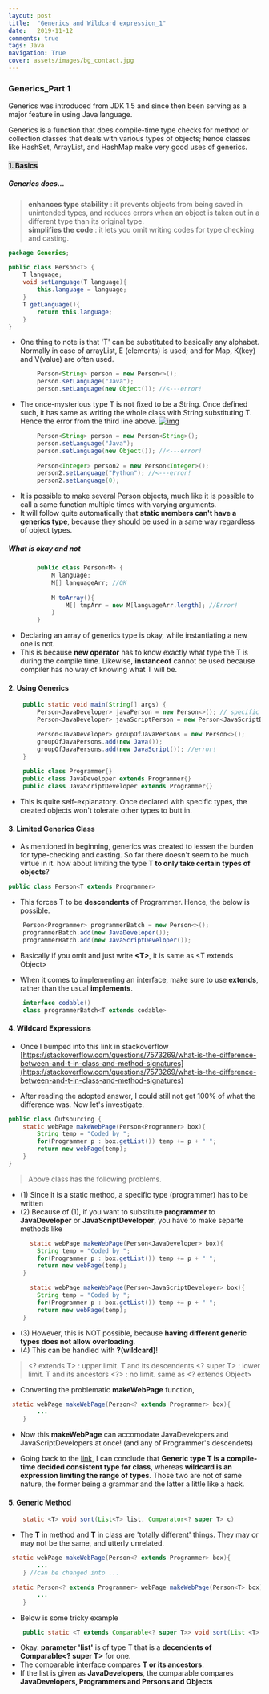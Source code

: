 ```yaml
---
layout: post
title:  "Generics and Wildcard expression_1"
date:   2019-11-12
comments: true
tags: Java
navigation: True
cover: assets/images/bg_contact.jpg
---
```

### Generics_Part 1

Generics was introduced from JDK 1.5 and since then been serving as a major feature in using Java language. 

Generics is a function that does compile-time type checks for method or collection classes that deals with various types of objects; hence classes like HashSet, ArrayList, and HashMap make very good uses of generics. 
#### <span style="background-color: #DCDCDC">1. Basics </span>
##### Generics does...
> **enhances type stability** : it prevents objects from being saved in unintended types, and reduces errors when an object is taken out in a different type than its original type. <br>
> **simplifies the code** : it lets you omit writing codes for type checking and casting. 

```java
package Generics;

public class Person<T> {
    T language;
    void setLanguage(T language){
        this.language = language;
    }
    T getLanguage(){
        return this.language;
    }
}
```

- One thing to note is that 'T' can be substituted to basically any alphabet. Normally in case of arrayList, E (elements) is used; and for Map, K(key) and V(value) are often used. 

```java
        Person<String> person = new Person<>();
        person.setLanguage("Java");
        person.setLanguage(new Object()); //<---error!
```

- The once-mysterious type T is not fixed to be a String. Once defined such, it has same as writing the whole class with String substituting T. Hence the error from the third line above. 
[![img]('')]('')


```java
        Person<String> person = new Person<String>();
        person.setLanguage("Java");
        person.setLanguage(new Object()); //<---error!
        
        Person<Integer> person2 = new Person<Integer>();
        person2.setLanguage("Python"); //<---error!
        person2.setLanguage(0);
```
- It is possible to make several Person objects, much like it is possible to call a same function multiple times with varying arguments. 
- It will follow quite automatically that **static members can't have a generics type**, because they should be used in a same way regardless of object types. 


##### What is okay and not
```java
        public class Person<M> {
            M language;
            M[] languageArr; //OK
            
            M toArray(){
                M[] tmpArr = new M[languageArr.length]; //Error!
            }
        }
```
- Declaring an array of generics type is okay, while instantiating a new one is not. 
- This is because **new operator** has to know exactly what type the T is during the compile time. Likewise, **instanceof** cannot be used because compiler has no way of knowing what T will be. 

#### 2. Using Generics

```java
    public static void main(String[] args) {
        Person<JavaDeveloper> javaPerson = new Person<>(); // specific type of T can be ommited from JDK 1.7
        Person<JavaDeveloper> javaScriptPerson = new Person<JavaScriptDeveloper>(); //error

        Person<JavaDeveloper> groupOfJavaPersons = new Person<>();
        groupOfJavaPersons.add(new Java());
        groupOfJavaPersons.add(new JavaScript()); //error!
    }
    
    public class Programmer{}
    public class JavaDeveloper extends Programmer{}
    public class JavaScriptDeveloper extends Programmer{}
```
- This is quite self-explanatory. Once declared with specific types, the created objects won't tolerate other types to butt in.

#### 3. Limited Generics Class

- As mentioned in beginning, generics was created to lessen the burden for type-checking and casting. So far there doesn't seem to be much virtue in it. how about limiting the type **T to only take certain types of objects**?

```java
public class Person<T extends Programmer>
```
- This forces T to be **descendents** of Programmer. Hence, the below is possible.
```java
    Person<Programmer> programmerBatch = new Person<>(); 
    programmerBatch.add(new JavaDeveloper());
    programmerBatch.add(new JavaScriptDeveloper());
```


- Basically if you omit and just write **\<T\>**, it is same as \<T extends Object\>

- When it comes to implementing an interface, make sure to use **extends**, rather than the usual **implements**.

```java
    interface codable()
    class programmerBatch<T extends codable>
```

#### 4. Wildcard Expressions

- Once I bumped into this link in stackoverflow [https://stackoverflow.com/questions/7573269/what-is-the-difference-between-and-t-in-class-and-method-signatures](https://stackoverflow.com/questions/7573269/what-is-the-difference-between-and-t-in-class-and-method-signatures)

- After reading the adopted answer, I could still not get 100% of what the difference was. Now let's investigate. 


```java
public class Outsourcing {
    static webPage makeWebPage(Person<Programmer> box){
        String temp = "Coded by ";
        for(Programmer p : box.getList()) temp += p + " ";
        return new webPage(temp);
    }
}
```

> Above class has the following problems.
- (1) Since it is a static method, a specific type (programmer) has to be written
- (2) Because of (1), if you want to substitute **programmer** to **JavaDeveloper** or **JavaScriptDeveloper**, you have to make separte methods like

```java
      static webPage makeWebPage(Person<JavaDeveloper> box){
        String temp = "Coded by ";
        for(Programmer p : box.getList()) temp += p + " ";
        return new webPage(temp);
    }

      static webPage makeWebPage(Person<JavaScriptDeveloper> box){
        String temp = "Coded by ";
        for(Programmer p : box.getList()) temp += p + " ";
        return new webPage(temp);
    }
```

- (3) However, this is NOT possible, because **having different generic types does not allow overloading**.
- (4) This can be handled with **?(wildcard)**!


>\<? extends T>  :  upper limit. T and its descendents
>\<? super T>    :  lower limit. T and its ancestors
>\<?>            :  no limit. same as <? extends Object>

- Converting the problematic **makeWebPage** function,

```java
 static webPage makeWebPage(Person<? extends Programmer> box){
        ...
    }
```
- Now this **makeWebPage** can accomodate JavaDevelopers and JavaScriptDevelopers at once! (and any of Programmer's descendets)


- Going back to the [link](https://stackoverflow.com/questions/7573269/what-is-the-difference-between-and-t-in-class-and-method-signatures), I can conclude that **Generic type T is a compile-time decided consistent type for class**, whereas **wildcard is an expression limiting the range of types**. Those two are not of same nature, the former being a grammar and the latter a little like a hack.

#### 5. Generic Method

```java
    static <T> void sort(List<T> list, Comparator<? super T> c)
```
- The **T** in method and **T** in class are 'totally different' things. They may or may not be the same, and utterly unrelated.

```java
 static webPage makeWebPage(Person<? extends Programmer> box){
        ...
    } //can be changed into ...

 static Person<? extends Programmer> webPage makeWebPage(Person<T> box){
        ...
    }
```

- Below is some tricky example
```java
    public static <T extends Comparable<? super T>> void sort(List <T> list)
```

- Okay. **parameter 'list'** is of type T that is a **decendents of Comparable<? super T>** for one.
- The comparable interface compares **T or its ancestors**.
- If the list is given as **JavaDevelopers**, the comparable compares **JavaDevelopers, Programmers and Persons and Objects**

